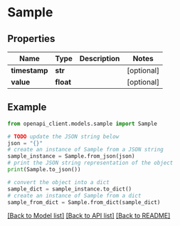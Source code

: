 # Sample


## Properties

Name | Type | Description | Notes
------------ | ------------- | ------------- | -------------
**timestamp** | **str** |  | [optional] 
**value** | **float** |  | [optional] 

## Example

```python
from openapi_client.models.sample import Sample

# TODO update the JSON string below
json = "{}"
# create an instance of Sample from a JSON string
sample_instance = Sample.from_json(json)
# print the JSON string representation of the object
print(Sample.to_json())

# convert the object into a dict
sample_dict = sample_instance.to_dict()
# create an instance of Sample from a dict
sample_from_dict = Sample.from_dict(sample_dict)
```
[[Back to Model list]](../README.md#documentation-for-models) [[Back to API list]](../README.md#documentation-for-api-endpoints) [[Back to README]](../README.md)


